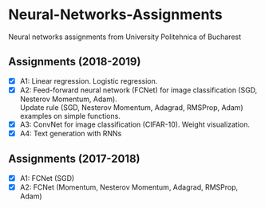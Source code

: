 # Neural-Networks-Assignments
Neural networks assignments from University Politehnica of Bucharest

## Assignments (2018-2019)
- [x] A1: Linear regression. Logistic regression.
- [x] A2: Feed-forward neural network (FCNet) for image classification (SGD, Nesterov Momentum, Adam).  
Update rule (SGD, Nesterov Momentum, Adagrad, RMSProp, Adam) examples on simple functions.
- [x] A3: ConvNet for image classification (CIFAR-10). Weight visualization.
- [x] A4: Text generation with RNNs

## Assignments (2017-2018)
- [x] A1: FCNet (SGD)
- [x] A2: FCNet (Momentum, Nesterov Momentum, Adagrad, RMSProp, Adam)
